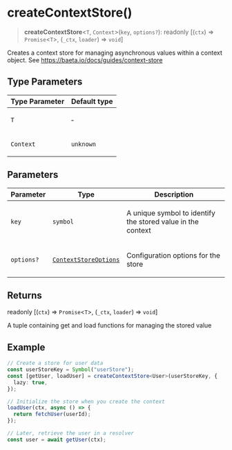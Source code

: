 # createContextStore()

> **createContextStore**\<`T`, `Context`\>(`key`, `options?`): readonly \[(`ctx`) => `Promise`\<`T`\>, (`_ctx`, `loader`) => `void`\]

Creates a context store for managing asynchronous values within a context object.
See https://baeta.io/docs/guides/context-store

## Type Parameters

<table>
<thead>
<tr>
<th>Type Parameter</th>
<th>Default type</th>
</tr>
</thead>
<tbody>
<tr>
<td>

`T`

</td>
<td>

&hyphen;

</td>
</tr>
<tr>
<td>

`Context`

</td>
<td>

`unknown`

</td>
</tr>
</tbody>
</table>

## Parameters

<table>
<thead>
<tr>
<th>Parameter</th>
<th>Type</th>
<th>Description</th>
</tr>
</thead>
<tbody>
<tr>
<td>

`key`

</td>
<td>

`symbol`

</td>
<td>

A unique symbol to identify the stored value in the context

</td>
</tr>
<tr>
<td>

`options?`

</td>
<td>

[`ContextStoreOptions`](../interfaces/ContextStoreOptions.md)

</td>
<td>

Configuration options for the store

</td>
</tr>
</tbody>
</table>

## Returns

readonly \[(`ctx`) => `Promise`\<`T`\>, (`_ctx`, `loader`) => `void`\]

A tuple containing get and load functions for managing the stored value

## Example

```typescript
// Create a store for user data
const userStoreKey = Symbol("userStore");
const [getUser, loadUser] = createContextStore<User>(userStoreKey, {
  lazy: true,
});

// Initialize the store when you create the context
loadUser(ctx, async () => {
  return fetchUser(userId);
});

// Later, retrieve the user in a resolver
const user = await getUser(ctx);
```
